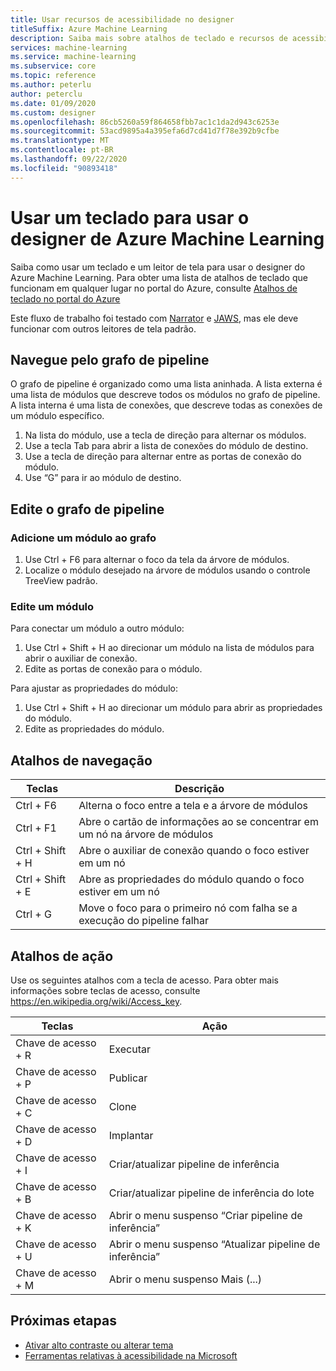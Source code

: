 ```yaml
---
title: Usar recursos de acessibilidade no designer
titleSuffix: Azure Machine Learning
description: Saiba mais sobre atalhos de teclado e recursos de acessibilidade do leitor de tela disponíveis no designer.
services: machine-learning
ms.service: machine-learning
ms.subservice: core
ms.topic: reference
ms.author: peterlu
author: peterclu
ms.date: 01/09/2020
ms.custom: designer
ms.openlocfilehash: 86cb5260a59f864658fbb7ac1c1da2d943c6253e
ms.sourcegitcommit: 53acd9895a4a395efa6d7cd41d7f78e392b9cfbe
ms.translationtype: MT
ms.contentlocale: pt-BR
ms.lasthandoff: 09/22/2020
ms.locfileid: "90893418"
---
```

# <a name="use-a-keyboard-to-use-azure-machine-learning-designer"></a>Usar um teclado para usar o designer de Azure Machine Learning

Saiba como usar um teclado e um leitor de tela para usar o designer do Azure Machine Learning. Para obter uma lista de atalhos de teclado que funcionam em qualquer lugar no portal do Azure, consulte [Atalhos de teclado no portal do Azure](../azure-portal/azure-portal-keyboard-shortcuts.md)

Este fluxo de trabalho foi testado com [Narrator](https://support.microsoft.com/help/22798/windows-10-complete-guide-to-narrator) e [JAWS](https://www.freedomscientific.com/products/software/jaws/), mas ele deve funcionar com outros leitores de tela padrão.

## <a name="navigate-the-pipeline-graph"></a>Navegue pelo grafo de pipeline

O grafo de pipeline é organizado como uma lista aninhada. A lista externa é uma lista de módulos que descreve todos os módulos no grafo de pipeline. A lista interna é uma lista de conexões, que descreve todas as conexões de um módulo específico.  

1. Na lista do módulo, use a tecla de direção para alternar os módulos.
1. Use a tecla Tab para abrir a lista de conexões do módulo de destino.
1. Use a tecla de direção para alternar entre as portas de conexão do módulo.
1. Use “G” para ir ao módulo de destino.

## <a name="edit-the-pipeline-graph"></a>Edite o grafo de pipeline

### <a name="add-a-module-to-the-graph"></a>Adicione um módulo ao grafo

1. Use Ctrl + F6 para alternar o foco da tela da árvore de módulos.
1. Localize o módulo desejado na árvore de módulos usando o controle TreeView padrão.

### <a name="edit-a-module"></a>Edite um módulo

Para conectar um módulo a outro módulo:

1. Use Ctrl + Shift + H ao direcionar um módulo na lista de módulos para abrir o auxiliar de conexão.
1. Edite as portas de conexão para o módulo.

Para ajustar as propriedades do módulo:

1. Use Ctrl + Shift + H ao direcionar um módulo para abrir as propriedades do módulo.
1. Edite as propriedades do módulo.

## <a name="navigation-shortcuts"></a>Atalhos de navegação

| Teclas | Descrição |
|-|-|
| Ctrl + F6 | Alterna o foco entre a tela e a árvore de módulos |
| Ctrl + F1   | Abre o cartão de informações ao se concentrar em um nó na árvore de módulos |
| Ctrl + Shift + H | Abre o auxiliar de conexão quando o foco estiver em um nó |
| Ctrl + Shift + E | Abre as propriedades do módulo quando o foco estiver em um nó |
| Ctrl + G | Move o foco para o primeiro nó com falha se a execução do pipeline falhar |

## <a name="action-shortcuts"></a>Atalhos de ação

Use os seguintes atalhos com a tecla de acesso. Para obter mais informações sobre teclas de acesso, consulte https://en.wikipedia.org/wiki/Access_key.

| Teclas | Ação |
|-|-|
| Chave de acesso + R | Executar |
| Chave de acesso + P | Publicar |
| Chave de acesso + C | Clone |
| Chave de acesso + D | Implantar |
| Chave de acesso + I | Criar/atualizar pipeline de inferência |
| Chave de acesso + B | Criar/atualizar pipeline de inferência do lote |
| Chave de acesso + K | Abrir o menu suspenso “Criar pipeline de inferência” |
| Chave de acesso + U | Abrir o menu suspenso “Atualizar pipeline de inferência” |
| Chave de acesso + M | Abrir o menu suspenso Mais (...) |

## <a name="next-steps"></a>Próximas etapas

- [Ativar alto contraste ou alterar tema](../azure-portal/set-preferences.md#choose-a-theme-or-enable-high-contrast)
- [Ferramentas relativas à acessibilidade na Microsoft](https://www.microsoft.com/accessibility)
